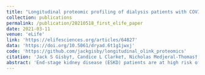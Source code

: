 ```yaml
---
title: "Longitudinal proteomic profiling of dialysis patients with COVID-19 reveals markers of severity and predictors of death"
collection: publications
permalink: /publication/20210518_first_elife_paper
date: 2021-03-11
venue: 'eLife'
link: 'https://elifesciences.org/articles/64827'
data: 'https://doi.org/10.5061/dryad.6t1g1jwxj'
code: 'https://github.com/jackgisby/longitudinal_olink_proteomics'
citation: 'Jack S Gisby†, Candice L Clarke†, Nicholas Medjeral-Thomas†, Talat H Malik1, Artemis Papadaki, Paige M Mortimer, Norzawani B Buang, Shanice Lewis, Marie Pereira, Frederic Toulza, Ester Fagnano, Marie-Anne Mawhin,Emma E Dutton, Lunnathaya Tapeng, Arianne C Richard, Paul DW Kirk, Jacques Behmoaras, Eleanor Sandhu, Stephen P McAdoo, Maria F Prendecki, Matthew C Pickering, Marina Botto, Michelle Willicombe†, David C Thomas† and James E Peters†. Longitudinal proteomic profiling of dialysis patients with COVID-19 reveals markers of severity and predictors of death. <i>eLife</i> 10, 2020.11.05.20223289 (2021) doi:10.7554/eLife.64827.'
abstract: 'End-stage kidney disease (ESKD) patients are at high risk of severe COVID-19. We measured 436 circulating proteins in serial blood samples from hospitalised and non-hospitalised ESKD patients with COVID-19 (n = 256 samples from 55 patients). Comparison to 51 non-infected patients revealed 221 differentially expressed proteins, with consistent results in a separate subcohort of 46 COVID-19 patients. Two hundred and three proteins were associated with clinical severity, including IL6, markers of monocyte recruitment (e.g. CCL2, CCL7), neutrophil activation (e.g. proteinase-3), and epithelial injury (e.g. KRT19). Machine-learning identified predictors of severity including IL18BP, CTSD, GDF15, and KRT19. Survival analysis with joint models revealed 69 predictors of death. Longitudinal modelling with linear mixed models uncovered 32 proteins displaying different temporal profiles in severe versus non-severe disease, including integrins and adhesion molecules. These data implicate epithelial damage, innate immune activation, and leucocyte–endothelial interactions in the pathology of severe COVID-19 and provide a resource for identifying drug targets.'
---
```

